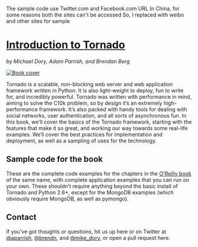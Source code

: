 The sample code use Twitter.com and Facebook.com URL
In China, for some reasons both the sites can't be accessed
So, I replaced with weibo and other sites for sample


# [Introduction to Tornado](http://shop.oreilly.com/product/0636920021292.do)
_by Michael Dory, Adam Parrish, and Brendan Berg_

[![Book cover](http://akamaicovers.oreilly.com/images/0636920021292/cat.gif "Book cover")](http://shop.oreilly.com/product/0636920021292.do)

Tornado is a scalable, non-blocking web server and web application framework written in Python. It is also light-weight to deploy, fun to write for, and incredibly powerful. Tornado was written with performance in mind, aiming to solve the C10k problem, so by design it’s an extremely high-performance framework. It’s also packed with handy tools for dealing with social networks, user authentication, and all sorts of asynchronous fun. In this book, we’ll cover the basics of the Tornado framework, starting with the features that make it so great, and working our way towards some real-life examples. We’ll cover the best practices for implementation and deployment, as well as a sampling of uses for the technology.



## Sample code for the book

These are the complete code examples for the chapters in the [O'Reilly book](http://shop.oreilly.com/product/0636920021292.do) of the same name, with complete application examples that you can run on your own.  These shouldn't require anything beyond the basic install of Tornado and Python 2.6+, except for the MongoDB examples (which obviously require MongoDB, as well as pymongo).

## Contact

If you've got thoughts or questions, hit us up here or on Twitter at <a href="http://twitter.com/aparrish">@aparrish</a>, <a href="http://twitter.com/brendn">@brendn</a>, and <a href="http://twitter.com/mike_dory">@mike_dory</a>, or open a pull request here.

